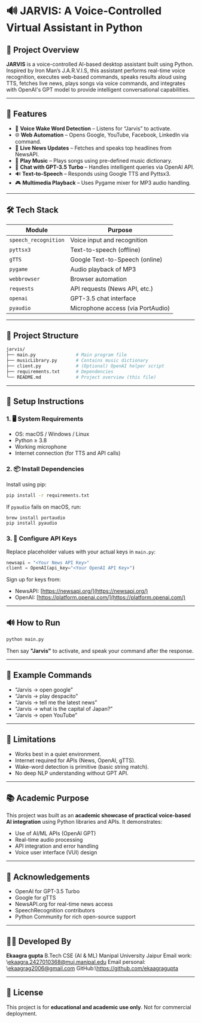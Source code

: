 
# 🔊 JARVIS: A Voice-Controlled Virtual Assistant in Python

## 📌 Project Overview

**JARVIS** is a voice-controlled AI-based desktop assistant built using Python. Inspired by Iron Man’s J.A.R.V.I.S, this assistant performs real-time voice recognition, executes web-based commands, speaks results aloud using TTS, fetches live news, plays songs via voice commands, and integrates with OpenAI's GPT model to provide intelligent conversational capabilities.

---

## 🧠 Features

- 🎤 **Voice Wake Word Detection** – Listens for “Jarvis” to activate.
- 🌐 **Web Automation** – Opens Google, YouTube, Facebook, LinkedIn via command.
- 📰 **Live News Updates** – Fetches and speaks top headlines from NewsAPI.
- 🎵 **Play Music** – Plays songs using pre-defined music dictionary.
- 💬 **Chat with GPT-3.5 Turbo** – Handles intelligent queries via OpenAI API.
- 🔊 **Text-to-Speech** – Responds using Google TTS and Pyttsx3.
- 🎮 **Multimedia Playback** – Uses Pygame mixer for MP3 audio handling.

---

## 🛠️ Tech Stack

| Module            | Purpose                          |
|-------------------|----------------------------------|
| `speech_recognition` | Voice input and recognition |
| `pyttsx3`         | Text-to-speech (offline)         |
| `gTTS`            | Google Text-to-Speech (online)   |
| `pygame`          | Audio playback of MP3            |
| `webbrowser`      | Browser automation               |
| `requests`        | API requests (News API, etc.)    |
| `openai`          | GPT-3.5 chat interface           |
| `pyaudio`         | Microphone access (via PortAudio)|

---

## 📂 Project Structure

```bash
jarvis/
├── main.py               # Main program file
├── musicLibrary.py       # Contains music dictionary
├── client.py             # (Optional) OpenAI helper script
├── requirements.txt      # Dependencies
└── README.md             # Project overview (this file)
````

---

## 🚀 Setup Instructions

### 1. 🖥️ System Requirements

* OS: macOS / Windows / Linux
* Python ≥ 3.8
* Working microphone
* Internet connection (for TTS and API calls)

### 2. 📦 Install Dependencies

Install using pip:

```bash
pip install -r requirements.txt
```

If `pyaudio` fails on macOS, run:

```bash
brew install portaudio
pip install pyaudio
```

### 3. 🔑 Configure API Keys

Replace placeholder values with your actual keys in `main.py`:

```python
newsapi = "<Your News API Key>"
client = OpenAI(api_key="<Your OpenAI API Key>")
```

Sign up for keys from:

* NewsAPI: [https://newsapi.org/](https://newsapi.org/)
* OpenAI: [https://platform.openai.com/](https://platform.openai.com/)

---

## 🔊 How to Run

```bash
python main.py
```

Then say **"Jarvis"** to activate, and speak your command after the response.

---

## 🧪 Example Commands

* “Jarvis → open google”
* “Jarvis → play despacito”
* “Jarvis → tell me the latest news”
* “Jarvis → what is the capital of Japan?”
* “Jarvis → open YouTube”

---

## 🧠 Limitations

* Works best in a quiet environment.
* Internet required for APIs (News, OpenAI, gTTS).
* Wake-word detection is primitive (basic string match).
* No deep NLP understanding without GPT API.

---

## 📚 Academic Purpose

This project was built as an **academic showcase of practical voice-based AI integration** using Python libraries and APIs. It demonstrates:

* Use of AI/ML APIs (OpenAI GPT)
* Real-time audio processing
* API integration and error handling
* Voice user interface (VUI) design

---

## 🙏 Acknowledgements

* OpenAI for GPT-3.5 Turbo
* Google for gTTS
* NewsAPI.org for real-time news access
* SpeechRecognition contributors
* Python Community for rich open-source support

---

## 🧑‍💻 Developed By

**Ekaagra gupta**
B.Tech CSE (AI & ML)
Manipal University Jaipur
Email work: \ekaagra.2427010368@muj.manipal.edu
Email personal: \ekaagrag2006@gmail.com
GitHub:\https://github.com/ekaagragupta

---

## 📄 License

This project is for **educational and academic use only**. Not for commercial deployment.

